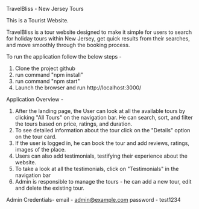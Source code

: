 TravelBliss - New Jersey Tours

This is a Tourist Website.

TravelBliss is a tour website designed to make it simple for users to search for holiday tours within New Jersey, get quick results from their searches, and move smoothly through the booking process.


To run the application follow the below steps -
1) Clone the project github
2) run command "npm install"
3) run command "npm start"
4) Launch the browser and run http://localhost:3000/


Application Overview -
1) After the landing page, the User can look at all the available tours by clicking "All Tours" on the navigation bar. He can search, sort, and filter the tours based on price, ratings, and duration.
2) To see detailed information about the tour click on the "Details" option on the tour card.
3) If the user is logged in, he can book the tour and add reviews, ratings, images of the place.
4) Users can also add testimonials, testifying their experience about the website.
5) To take a look at all the testimonials, click on "Testimonials" in the navigation bar
6) Admin is responsible to manage the tours - he can add a new tour, edit and delete the existing tour.

Admin Credentials-
email - admin@example.com
password - test1234



